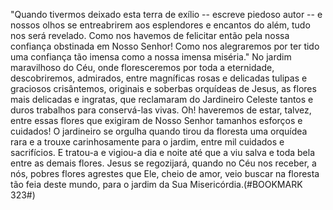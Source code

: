 
"Quando tivermos deixado esta terra de exílio -- escreve piedoso autor -- e nossos olhos se entreabrirem aos esplendores e encantos do além, tudo nos será revelado. Como nos havemos de felicitar então pela nossa confiança obstinada em Nosso Senhor! Como nos alegraremos por ter tido uma confiança tão imensa como a nossa imensa miséria." No jardim maravilhoso do Céu, onde floresceremos por toda a eternidade, descobriremos, admirados, entre magníficas rosas e delicadas tulipas e graciosos crisântemos, originais e soberbas orquídeas de Jesus, as flores mais delicadas e ingratas, que reclamaram do Jardineiro Celeste tantos e duros trabalhos para conservá-las vivas. Oh! haveremos de estar, talvez, entre essas flores que exigiram de Nosso Senhor tamanhos esforços e cuidados! O jardineiro se orgulha quando tirou da floresta uma orquídea rara e a trouxe carinhosamente para o jardim, entre mil cuidados e sacrifícios. E tratou-a e vigiou-a dia e noite até que a viu salva e toda bela entre as demais flores. Jesus se regozijará, quando no Céu nos receber, a nós, pobres flores agrestes que Ele, cheio de amor, veio buscar na floresta tão feia deste mundo, para o jardim da Sua Misericórdia.(#BOOKMARK 323#)

